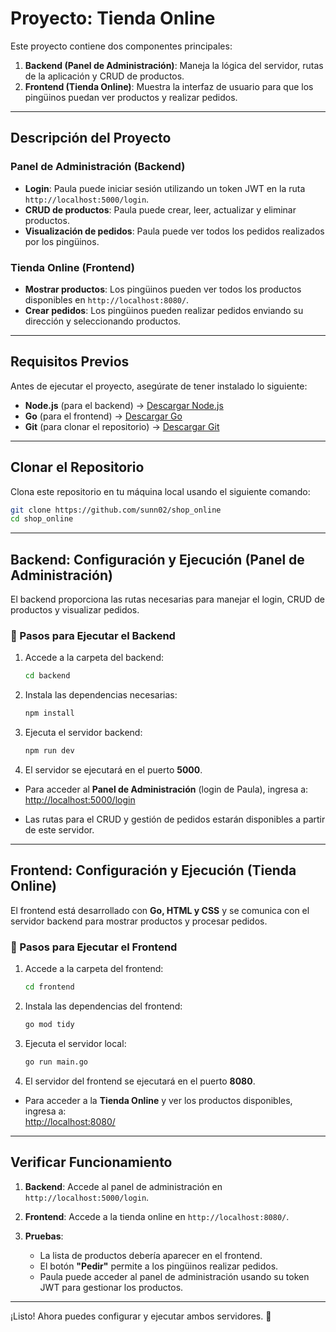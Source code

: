 

# Proyecto: Tienda Online

Este proyecto contiene dos componentes principales:  
1. **Backend (Panel de Administración)**: Maneja la lógica del servidor, rutas de la aplicación y CRUD de productos.  
2. **Frontend (Tienda Online)**: Muestra la interfaz de usuario para que los pingüinos puedan ver productos y realizar pedidos.

---

## Descripción del Proyecto

### **Panel de Administración (Backend)**
- **Login**: Paula puede iniciar sesión utilizando un token JWT en la ruta `http://localhost:5000/login`.  
- **CRUD de productos**: Paula puede crear, leer, actualizar y eliminar productos.  
- **Visualización de pedidos**: Paula puede ver todos los pedidos realizados por los pingüinos.

### **Tienda Online (Frontend)**  
- **Mostrar productos**: Los pingüinos pueden ver todos los productos disponibles en `http://localhost:8080/`.  
- **Crear pedidos**: Los pingüinos pueden realizar pedidos enviando su dirección y seleccionando productos.  

---

## Requisitos Previos

Antes de ejecutar el proyecto, asegúrate de tener instalado lo siguiente: 
- **Node.js** (para el backend) → [Descargar Node.js](https://nodejs.org/)  
- **Go** (para el frontend) → [Descargar Go](https://golang.org/dl/)  
- **Git** (para clonar el repositorio) → [Descargar Git](https://git-scm.com/)  

---

## Clonar el Repositorio

Clona este repositorio en tu máquina local usando el siguiente comando:

```bash
git clone https://github.com/sunn02/shop_online
cd shop_online
```

---

## Backend: Configuración y Ejecución (Panel de Administración)

El backend proporciona las rutas necesarias para manejar el login, CRUD de productos y visualizar pedidos.

### 🚀 Pasos para Ejecutar el Backend

1. Accede a la carpeta del backend:
   ```bash
   cd backend
   ```

2. Instala las dependencias necesarias:
   ```bash
   npm install
   ```

3. Ejecuta el servidor backend:
   ```bash
   npm run dev
   ```

4. El servidor se ejecutará en el puerto **5000**.  

- Para acceder al **Panel de Administración** (login de Paula), ingresa a:  
  [http://localhost:5000/login](http://localhost:5000/login)  

- Las rutas para el CRUD y gestión de pedidos estarán disponibles a partir de este servidor.  

---

## Frontend: Configuración y Ejecución (Tienda Online)

El frontend está desarrollado con **Go, HTML y CSS** y se comunica con el servidor backend para mostrar productos y procesar pedidos.

### 🚀 Pasos para Ejecutar el Frontend

1. Accede a la carpeta del frontend:
   ```bash
   cd frontend
   ```

2. Instala las dependencias del frontend:
   ```bash
   go mod tidy
   ```

3. Ejecuta el servidor local:
   ```bash
   go run main.go
   ```

4. El servidor del frontend se ejecutará en el puerto **8080**.  

- Para acceder a la **Tienda Online** y ver los productos disponibles, ingresa a:  
  [http://localhost:8080/](http://localhost:8080/)

---

## Verificar Funcionamiento

1. **Backend**: Accede al panel de administración en `http://localhost:5000/login`.  

2. **Frontend**: Accede a la tienda online en `http://localhost:8080/`.  

3. **Pruebas**:  
   - La lista de productos debería aparecer en el frontend.  
   - El botón **"Pedir"** permite a los pingüinos realizar pedidos.  
   - Paula puede acceder al panel de administración usando su token JWT para gestionar los productos.


---

¡Listo! Ahora puedes configurar y ejecutar ambos servidores. 🚀
